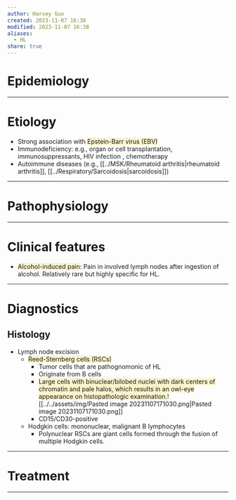 ```yaml
---
author: Harvey Guo
created: 2023-11-07 16:38
modified: 2023-11-07 16:38
aliases:
  - HL
share: true
---
```


# Epidemiology


---
# Etiology
- Strong association with <span style="background:rgba(240, 200, 0, 0.2)">Epstein-Barr virus (EBV) </span>
- Immunodeficiency: e.g., organ or cell transplantation, immunosuppressants, HIV infection , chemotherapy
- Autoimmune diseases (e.g., [[../MSK/Rheumatoid arthritis|rheumatoid arthritis]], [[../Respiratory/Sarcoidosis|sarcoidosis]])

---
# Pathophysiology


---
# Clinical features
- <span style="background:rgba(240, 200, 0, 0.2)">Alcohol-induced pain</span>: Pain in involved lymph nodes after ingestion of alcohol. Relatively rare but highly specific for HL.

---
# Diagnostics
## Histology
- Lymph node excision 
	- <span style="background:rgba(240, 200, 0, 0.2)">Reed-Sternberg cells (RSCs)</span>
		- Tumor cells that are pathognomonic of HL
		- Originate from B cells
		- <span style="background:rgba(240, 200, 0, 0.2)">Large cells with binuclear/bilobed nuclei with dark centers of chromatin and pale halos, which results in an owl-eye appearance on histopathologic examination.</span>![[../../assets/img/Pasted image 20231107171030.png|Pasted image 20231107171030.png]]
		- CD15/CD30-positive
	- Hodgkin cells: mononuclear, malignant B lymphocytes 
		- Polynuclear RSCs are giant cells formed through the fusion of multiple Hodgkin cells.  

---
# Treatment


---

